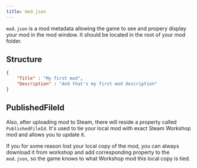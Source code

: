 ```yaml
---
title: mod.json
---
```


`mod.json` is a mod metadata allowing the game to see and propery display your mod in the mod window. It should be located in the root of your mod folder.

## Structure

```json
{
    "Title" : "My first mod",
    "Description" : "And that's my first mod description"
}
```

## PublishedFileId

Also, after uploading mod to Steam, there will reside a property called `PublishedFileId`. It's used to tie your local mod with exact Steam Workshop mod and allows you to update it.

If you for some reason lost your local copy of the mod, you can always download it from workshop and add corresponding property to the `mod.json`, so the game knows to what Workshop mod this local copy is tied.